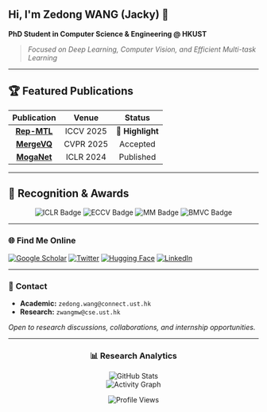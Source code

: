 ## Hi, I'm **Zedong WANG** (Jacky) 👋

**PhD Student in Computer Science & Engineering @ HKUST**

> *Focused on Deep Learning, Computer Vision, and Efficient Multi-task Learning*

---

## 🏆 **Featured Publications**

<div align="center">

| **Publication** | **Venue** | **Status** |
|:---:|:---:|:---:|
| **[Rep-MTL](https://jacky1128.github.io/RepMTL/)** | ICCV 2025 | **🌟 Highlight** |
| **[MergeVQ](https://huggingface.co/papers/2504.00999)** | CVPR 2025 | Accepted |
| **[MogaNet](https://arxiv.org/abs/2211.03295)** | ICLR 2024 | Published |

</div>

---

## 🏅 **Recognition & Awards**

<div align="center">

![ICLR Badge](https://img.shields.io/badge/ICLR'25-Outstanding%20Reviewer-gold?style=for-the-badge&logo=github&logoColor=white)
![ECCV Badge](https://img.shields.io/badge/ECCV'24-Notable%20Reviewer-silver?style=for-the-badge&logo=github&logoColor=white)
![MM Badge](https://img.shields.io/badge/MM'24-Notable%20Reviewer-silver?style=for-the-badge&logo=github&logoColor=white)
![BMVC Badge](https://img.shields.io/badge/BMVC'24-Notable%20Reviewer-silver?style=for-the-badge&logo=github&logoColor=white)

</div>

---

### 🌐 **Find Me Online**

[![Google Scholar](https://img.shields.io/badge/Google%20Scholar-4285F4?style=flat-square&logo=googlescholar&logoColor=white)](https://scholar.google.com/citations?hl=en&user=CEJ4pugAAAAJ)
[![Twitter](https://img.shields.io/badge/Twitter-1DA1F2?style=flat-square&logo=twitter&logoColor=white)](https://x.com/ZedongWangAI)
[![Hugging Face](https://img.shields.io/badge/%F0%9F%A4%97%20Hugging%20Face-FFD21E?style=flat-square&logoColor=black)](https://huggingface.co/ZedongWangAI)
[![LinkedIn](https://img.shields.io/badge/LinkedIn-0A66C2?style=flat-square&logo=linkedin&logoColor=white)](https://www.linkedin.com/in/jacky-zedong-wang/)

---

### 📧 **Contact**

- **Academic:** `zedong.wang@connect.ust.hk`
- **Research:** `zwangmw@cse.ust.hk`

*Open to research discussions, collaborations, and internship opportunities.*

---

<div align="center">

### 📊 **Research Analytics**

<img src="https://github-readme-stats.vercel.app/api?username=jacky1128&show_icons=true&theme=minimal&hide_border=true&include_all_commits=true&count_private=true" alt="GitHub Stats" />

<br>

<img src="https://github-readme-activity-graph.vercel.app/graph?username=jacky1128&theme=minimal&hide_border=true&area=true&custom_title=Research%20Activity%20Graph" alt="Activity Graph" />

<br>

![Profile Views](https://komarev.com/ghpvc/?username=jacky1128&color=blue&style=flat-square&label=Profile+Views)

</div>
